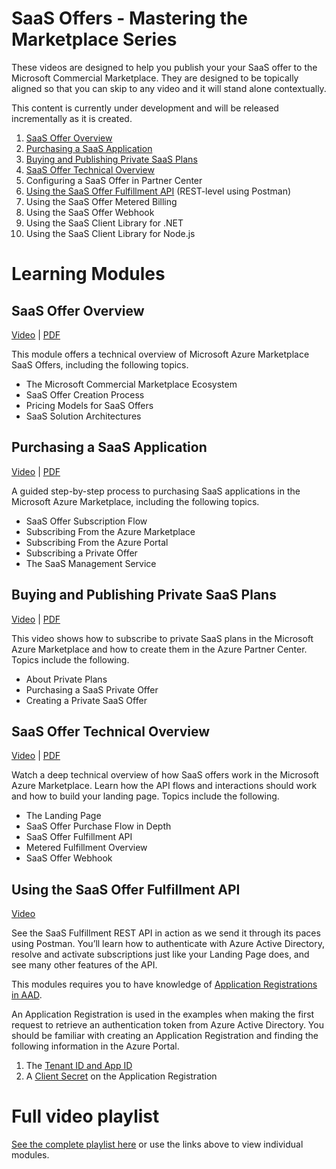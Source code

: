 # SaaS Offers - Mastering the Marketplace Series

These videos are designed to help you publish your your SaaS offer to the Microsoft Commercial Marketplace. They are designed to be topically aligned so that you can skip to any video and it will stand alone contextually.

This content is currently under development and will be released incrementally as it is created.

1. [SaaS Offer Overview](#saas-offer-overview)
1. [Purchasing a SaaS Application](#purchasing-a-saas-application)
1. [Buying and Publishing Private SaaS Plans](#buying-and-publishing-private-saas-plans)
1. [SaaS Offer Technical Overview](#saas-offer-technical-overview)
1. Configuring a SaaS Offer in Partner Center
1. [Using the SaaS Offer Fulfillment API](#using-the-saas-offer-fulfillment-api) (REST-level using Postman)
1. Using the SaaS Offer Metered Billing
1. Using the SaaS Offer Webhook
1. Using the SaaS Client Library for .NET
1. Using the SaaS Client Library for Node.js

# Learning Modules

## SaaS Offer Overview

[Video](https://www.youtube.com/watch?v=9PCTioPbI8M&list=PLmsFUfdnGr3wWUaB-QkSaQRHBNYKZj5PM) | [PDF](./pdfs/01-SaaS-Offer-Overview.pdf)

This module offers a technical overview of Microsoft Azure Marketplace SaaS Offers, including the following topics. 

 - The Microsoft Commercial Marketplace Ecosystem​
 - SaaS Offer Creation Process​
 - ​Pricing Models for SaaS Offers​ 
 - SaaS Solution Architectures 


## Purchasing a SaaS Application

[Video](https://www.youtube.com/watch?v=F1DHF3OYiUI&list=PLmsFUfdnGr3wWUaB-QkSaQRHBNYKZj5PM) | [PDF](./pdfs/02-Purchasing-a-SaaS-Application/pdf)

A guided step-by-step process to purchasing SaaS applications in the Microsoft Azure Marketplace, including the following topics. 

- SaaS Offer Subscription Flow​ 
- Subscribing From the Azure Marketplace​ 
- Subscribing From the Azure Portal​ 
- Subscribing a Private Offer​ 
- The SaaS Management Service

## Buying and Publishing Private SaaS Plans

[Video](https://www.youtube.com/watch?v=RFYybqyyy-c&list=PLmsFUfdnGr3wWUaB-QkSaQRHBNYKZj5PM) | [PDF](./pdfs/03-Buying-and-Publishing-Private-SaaS-Plans.pdf)

This video shows how to subscribe to private SaaS plans in the Microsoft Azure Marketplace and how to create them in the Azure Partner Center. Topics include the following. 

- About Private Plans​ 
- Purchasing a SaaS Private Offer​ 
- Creating a Private SaaS Offer

## SaaS Offer Technical Overview

[Video](https://www.youtube.com/watch?v=0c-rzJkTV7w&list=PLmsFUfdnGr3wWUaB-QkSaQRHBNYKZj5PM) | [PDF](./pdfs/04-SaaS-Offer-Technical-Overview.pdf)

Watch a deep technical overview of how SaaS offers work in the Microsoft Azure Marketplace. Learn how the API flows and interactions should work and how to build your landing page. Topics include the following. 

- The Landing Page​ 
- SaaS Offer Purchase Flow in Depth​ 
- SaaS Offer Fulfillment API​ 
- Metered Fulfillment Overview​ 
- SaaS Offer Webhook

## Using the SaaS Offer Fulfillment API

[Video](https://www.youtube.com/watch?v=eizdN6XNyvw&list=PLmsFUfdnGr3wWUaB-QkSaQRHBNYKZj5PM)

See the SaaS Fulfillment REST API in action as we send it through its paces using Postman. You’ll learn how to authenticate with Azure Active Directory, resolve and activate subscriptions just like your Landing Page does, and see many other features of the API. 

This modules requires you to have knowledge of [Application Registrations in AAD](https://docs.microsoft.com/en-us/azure/active-directory/develop/quickstart-register-app). 

An Application Registration is used in the examples when making the first request to retrieve an authentication token from Azure Active Directory. You should be familiar with creating an Application Registration and finding the following information in the Azure Portal.

1. The [Tenant ID and App ID](https://docs.microsoft.com/en-us/azure/active-directory/develop/howto-create-service-principal-portal#get-tenant-and-app-id-values-for-signing-in)
1. A [Client Secret](https://docs.microsoft.com/en-us/azure/active-directory/develop/howto-create-service-principal-portal#option-2-create-a-new-application-secret) on the Application Registration

# Full video playlist

[See the complete playlist here](https://www.youtube.com/playlist?list=PLmsFUfdnGr3wWUaB-QkSaQRHBNYKZj5PM) or use the links above to view individual modules.

